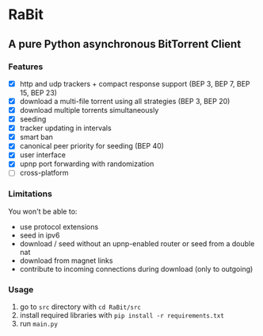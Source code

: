 # RaBit
## A pure Python asynchronous BitTorrent Client
### Features

- [x] http and udp trackers + compact response support (BEP 3, BEP 7, BEP 15, BEP 23)
- [x] download a multi-file torrent using all strategies (BEP 3, BEP 20)
- [x] download multiple torrents simultaneously
- [x] seeding
- [x] tracker updating in intervals
- [x] smart ban 
- [x] canonical peer priority for seeding (BEP 40)
- [x] user interface
- [x] upnp port forwarding with randomization
- [ ] cross-platform

### Limitations
You won't be able to:

- use protocol extensions
- seed in ipv6
- download / seed without an upnp-enabled router or seed from a double nat
- download from magnet links
- contribute to incoming connections during download (only to outgoing)

### Usage
1. go to `src` directory with ```cd RaBit/src```
2. install required libraries with ```pip install -r requirements.txt```
3. run `main.py`